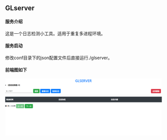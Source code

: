 ## GLserver

#### 服务介绍

这是一个日志检测小工具。适用于重复多进程环境。

#### 服务启动

修改conf目录下的json配置文件后直接运行./glserver。

#### 前端图如下

![](pic/logsys.png)
